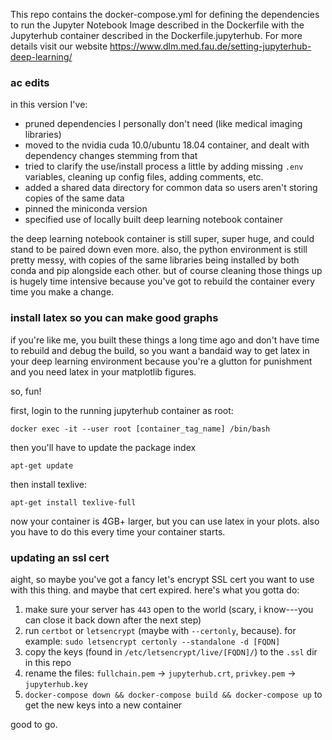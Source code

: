 This repo contains the docker-compose.yml for defining the dependencies to run the Jupyter Notebook Image described in the Dockerfile
with the Jupyterhub container described in the Dockerfile.jupyterhub.
For more details visit our website https://www.dlm.med.fau.de/setting-jupyterhub-deep-learning/


### ac edits

in this version I've:
* pruned dependencies I personally don't need (like medical imaging libraries)
* moved to the nvidia cuda 10.0/ubuntu 18.04 container, and dealt with dependency changes stemming from that
* tried to clarify the use/install process a little by adding missing `.env` variables, cleaning up config files, adding comments, etc.
* added a shared data directory for common data so users aren't storing copies of the same data
* pinned the miniconda version
* specified use of locally built deep learning notebook container

the deep learning notebook container is still super, super huge, and could stand to be paired down even more. also, the python environment is still pretty messy, with copies of the same libraries being installed by both conda and pip alongside each other. but of course cleaning those things up is hugely time intensive because you've got to rebuild the container every time you make a change.

### install latex so you can make good graphs

if you're like me, you built these things a long time ago and don't have time to rebuild and debug the build, so you want a bandaid way to get latex in your deep learning environment because you're a glutton for punishment and you need latex in your matplotlib figures.

so, fun!

first, login to the running jupyterhub container as root:

```
docker exec -it --user root [container_tag_name] /bin/bash
```

then you'll have to update the package index 

```
apt-get update
```

then install texlive:

```
apt-get install texlive-full
```

now your container is 4GB+ larger, but you can use latex in your plots. also you have to do this every time your container starts.

### updating an ssl cert

aight, so maybe you've got a fancy let's encrypt SSL cert you want to use with this thing. and maybe that cert expired. here's what you gotta do:

1. make sure your server has `443` open to the world (scary, i know---you can close it back down after the next step)
1. run `certbot` or `letsencrypt` (maybe with `--certonly`, because). for example: `sudo letsencrypt certonly --standalone -d [FQDN]`
2. copy the keys (found in `/etc/letsencrypt/live/[FQDN]/`) to the `.ssl` dir in this repo
3. rename the files: `fullchain.pem` -> `jupyterhub.crt`, `privkey.pem` -> `jupyterhub.key`
4. `docker-compose down && docker-compose build && docker-compose up` to get the new keys into a new container

good to go. 
